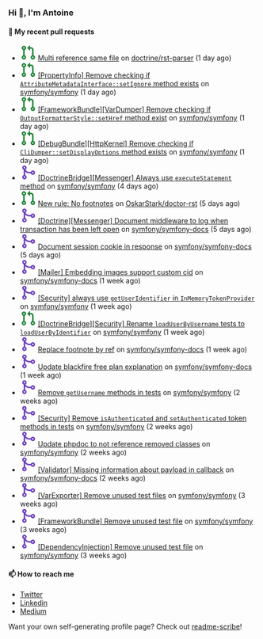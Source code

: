 ### Hi 👋, I'm Antoine

#### 👷 My recent pull requests

- ![](./assets/pr-open.svg) [Multi reference same file](https://github.com/doctrine/rst-parser/pull/276) on [doctrine/rst-parser](https://github.com/doctrine/rst-parser) (1 day ago)
- ![](./assets/pr-open.svg) [[PropertyInfo] Remove checking if `AttributeMetadataInterface::setIgnore` method exists](https://github.com/symfony/symfony/pull/51607) on [symfony/symfony](https://github.com/symfony/symfony) (1 day ago)
- ![](./assets/pr-open.svg) [[FrameworkBundle][VarDumper] Remove checking if `OutputFormatterStyle::setHref` method exist](https://github.com/symfony/symfony/pull/51606) on [symfony/symfony](https://github.com/symfony/symfony) (1 day ago)
- ![](./assets/pr-open.svg) [[DebugBundle][HttpKernel] Remove checking if `CliDumper::setDisplayOptions` method exists](https://github.com/symfony/symfony/pull/51605) on [symfony/symfony](https://github.com/symfony/symfony) (1 day ago)
- ![](./assets/pr-merged.svg) [[DoctrineBridge][Messenger] Always use `executeStatement` method](https://github.com/symfony/symfony/pull/51587) on [symfony/symfony](https://github.com/symfony/symfony) (4 days ago)
- ![](./assets/pr-open.svg) [New rule: No footnotes](https://github.com/OskarStark/doctor-rst/pull/1494) on [OskarStark/doctor-rst](https://github.com/OskarStark/doctor-rst) (5 days ago)
- ![](./assets/pr-merged.svg) [[Doctrine][Messenger] Document middleware to log when transaction has been left open](https://github.com/symfony/symfony-docs/pull/18833) on [symfony/symfony-docs](https://github.com/symfony/symfony-docs) (5 days ago)
- ![](./assets/pr-merged.svg) [Document session cookie in response](https://github.com/symfony/symfony-docs/pull/18832) on [symfony/symfony-docs](https://github.com/symfony/symfony-docs) (5 days ago)
- ![](./assets/pr-merged.svg) [[Mailer] Embedding images support custom cid](https://github.com/symfony/symfony-docs/pull/18817) on [symfony/symfony-docs](https://github.com/symfony/symfony-docs) (1 week ago)
- ![](./assets/pr-merged.svg) [[Security] always use `getUserIdentifier` in `InMemoryTokenProvider`](https://github.com/symfony/symfony/pull/51535) on [symfony/symfony](https://github.com/symfony/symfony) (1 week ago)
- ![](./assets/pr-open.svg) [[DoctrineBridge][Security] Rename `loadUserByUsername` tests to `loadUserByIdentifier`](https://github.com/symfony/symfony/pull/51534) on [symfony/symfony](https://github.com/symfony/symfony) (1 week ago)
- ![](./assets/pr-merged.svg) [Replace footnote by ref](https://github.com/symfony/symfony-docs/pull/18816) on [symfony/symfony-docs](https://github.com/symfony/symfony-docs) (1 week ago)
- ![](./assets/pr-merged.svg) [Update blackfire free plan explanation](https://github.com/symfony/symfony-docs/pull/18815) on [symfony/symfony-docs](https://github.com/symfony/symfony-docs) (1 week ago)
- ![](./assets/pr-merged.svg) [Remove `getUsername` methods in tests](https://github.com/symfony/symfony/pull/51500) on [symfony/symfony](https://github.com/symfony/symfony) (2 weeks ago)
- ![](./assets/pr-merged.svg) [[Security] Remove `isAuthenticated` and `setAuthenticated` token methods in tests](https://github.com/symfony/symfony/pull/51499) on [symfony/symfony](https://github.com/symfony/symfony) (2 weeks ago)
- ![](./assets/pr-merged.svg) [Update phpdoc to not reference removed classes](https://github.com/symfony/symfony/pull/51498) on [symfony/symfony](https://github.com/symfony/symfony) (2 weeks ago)
- ![](./assets/pr-merged.svg) [[Validator] Missing information about payload in callback](https://github.com/symfony/symfony-docs/pull/18791) on [symfony/symfony-docs](https://github.com/symfony/symfony-docs) (2 weeks ago)
- ![](./assets/pr-merged.svg) [[VarExporter] Remove unused test files](https://github.com/symfony/symfony/pull/51406) on [symfony/symfony](https://github.com/symfony/symfony) (3 weeks ago)
- ![](./assets/pr-merged.svg) [[FrameworkBundle] Remove unused test file](https://github.com/symfony/symfony/pull/51405) on [symfony/symfony](https://github.com/symfony/symfony) (3 weeks ago)
- ![](./assets/pr-merged.svg) [[DependencyInjection] Remove unused test file](https://github.com/symfony/symfony/pull/51404) on [symfony/symfony](https://github.com/symfony/symfony) (3 weeks ago)

#### 📫 How to reach me

- [Twitter](https://twitter.com/a_lamirault)
- [Linkedin](https://www.linkedin.com/in/antoine-lamirault-9a9a9a107/)
- [Medium](https://alamirault.medium.com)

Want your own self-generating profile page? Check out [readme-scribe](https://github.com/muesli/readme-scribe)!
